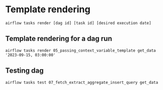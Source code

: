 # Template rendering

    airflow tasks render [dag id] [task id] [desired execution date]

## Template rendering for a dag run

    airflow tasks render 05_passing_context_variable_template get_data '2023-09-15, 03:00:00'

## Testing dag

    airflow tasks test 07_fetch_extract_aggregate_insert_query get_data
